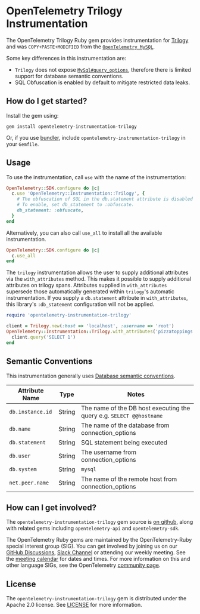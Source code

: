# OpenTelemetry Trilogy Instrumentation

The OpenTelemetry Trilogy Ruby gem provides instrumentation for [Trilogy][trilogy-home] and
was `COPY+PASTE+MODIFIED` from the [`OpenTelemetry MySQL`][opentelemetry-mysql].

Some key differences in this instrumentation are:

- `Trilogy` does not expose [`MySql#query_options`](https://github.com/brianmario/mysql2/blob/ca08712c6c8ea672df658bb25b931fea22555f27/lib/mysql2/client.rb#L78), therefore there is limited support for database semantic conventions.
- SQL Obfuscation is enabled by default to mitigate restricted data leaks.

## How do I get started?

Install the gem using:

```console
gem install opentelemetry-instrumentation-trilogy
```

Or, if you use [bundler][bundler-home], include `opentelemetry-instrumentation-trilogy` in your `Gemfile`.

## Usage

To use the instrumentation, call `use` with the name of the instrumentation:

```ruby
OpenTelemetry::SDK.configure do |c|
  c.use 'OpenTelemetry::Instrumentation::Trilogy', {
    # The obfuscation of SQL in the db.statement attribute is disabled by default.
    # To enable, set db_statement to :obfuscate.
    db_statement: :obfuscate,
  }
end
```

Alternatively, you can also call `use_all` to install all the available instrumentation.

```ruby
OpenTelemetry::SDK.configure do |c|
  c.use_all
end
```

The `trilogy` instrumentation allows the user to supply additional attributes via the `with_attributes` method. This makes it possible to supply additional attributes on trilogy spans. Attributes supplied in `with_attributes` supersede those automatically generated within `trilogy`'s automatic instrumentation. If you supply a `db.statement` attribute in `with_attributes`, this library's `:db_statement` configuration will not be applied.

```ruby
require 'opentelemetry-instrumentation-trilogy'

client = Trilogy.new(:host => 'localhost', :username => 'root')
OpenTelemetry::Instrumentation::Trilogy.with_attributes('pizzatoppings' => 'mushrooms') do
  client.query('SELECT 1')
end
```

## Semantic Conventions

This instrumentation generally uses [Database semantic conventions](https://opentelemetry.io/docs/specs/semconv/database/database-spans/).

| Attribute Name | Type | Notes |
| - | - | - |
| `db.instance.id` | String | The name of the DB host executing the query e.g. `SELECT @@hostname` |
| `db.name` | String | The name of the database from connection_options |
| `db.statement` | String | SQL statement being executed |
| `db.user` | String | The username from connection_options |
| `db.system` | String | `mysql` |
| `net.peer.name` | String | The name of the remote host from connection_options |

## How can I get involved?

The `opentelemetry-instrumentation-trilogy` gem source is [on github][repo-github], along with related gems including `opentelemetry-api` and `opentelemetry-sdk`.

The OpenTelemetry Ruby gems are maintained by the OpenTelemetry-Ruby special interest group (SIG). You can get involved by joining us on our [GitHub Discussions][discussions-url], [Slack Channel][slack-channel] or attending our weekly meeting. See the [meeting calendar][community-meetings] for dates and times. For more information on this and other language SIGs, see the OpenTelemetry [community page][ruby-sig].

## License

The `opentelemetry-instrumentation-trilogy` gem is distributed under the Apache 2.0 license. See [LICENSE][license-github] for more information.

[trilogy-home]: https://github.com/github/trilogy
[bundler-home]: https://bundler.io
[repo-github]: https://github.com/open-telemetry/opentelemetry-ruby
[license-github]: https://github.com/open-telemetry/opentelemetry-ruby-contrib/blob/main/LICENSE
[ruby-sig]: https://github.com/open-telemetry/community#ruby-sig
[community-meetings]: https://github.com/open-telemetry/community#community-meetings
[slack-channel]: https://cloud-native.slack.com/archives/C01NWKKMKMY
[discussions-url]: https://github.com/open-telemetry/opentelemetry-ruby/discussions
[opentelemetry-mysql]: https://github.com/open-telemetry/opentelemetry-ruby-contrib/tree/main/instrumentation/mysql2
